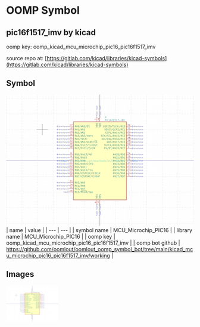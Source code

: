 # OOMP Symbol  
## pic16f1517_imv  by kicad  
  
oomp key: oomp_kicad_mcu_microchip_pic16_pic16f1517_imv  
  
source repo at: [https://gitlab.com/kicad/libraries/kicad-symbols](https://gitlab.com/kicad/libraries/kicad-symbols)  
## Symbol  
  
[![working.png](working_600.png)](working.png)  
| name | value | 
| --- | --- | 
| symbol name | MCU_Microchip_PIC16 | 
| library name | MCU_Microchip_PIC16 | 
| oomp key | oomp_kicad_mcu_microchip_pic16_pic16f1517_imv | 
| oomp bot github | https://github.com/oomlout/oomlout_oomp_symbol_bot/tree/main/kicad_mcu_microchip_pic16_pic16f1517_imv/working | 
## Images  
  
[![working.png](working_140.png)](working.png)  
